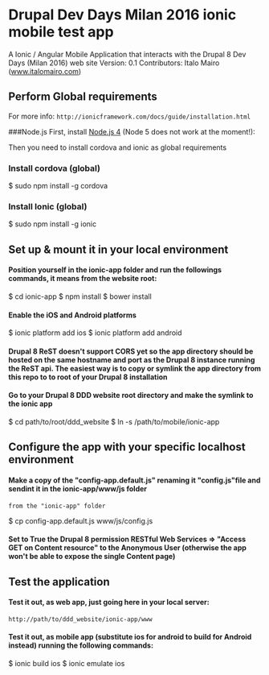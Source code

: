 # Drupal Dev Days Milan 2016 ionic mobile test app
A Ionic / Angular Mobile Application that interacts with the Drupal 8 Dev Days (Milan 2016) web site
Version: 0.1
Contributors: Italo Mairo (www.italomairo.com)

## Perform Global requirements
For more info: `http://ionicframework.com/docs/guide/installation.html`

###Node.js
First, install [Node.js 4](https://nodejs.org/en/) (Node 5 does not work at the moment!): 

Then you need to install cordova and ionic as global requirements 

### Install cordova (global)
$ sudo npm install -g cordova

### Install Ionic (global)
$ sudo npm install -g ionic

## Set up & mount it in your local environment

#### Position yourself in the ionic-app folder and run the followings commands, it means from the website root:

$ cd ionic-app
$ npm install
$ bower install

#### Enable the iOS and Android platforms
$ ionic platform add ios
$ ionic platform add android

#### Drupal 8 ReST doesn't support CORS yet so the app directory should be hosted on the same hostname and port as the Drupal 8 instance running the ReST api. The easiest way is to copy or symlink the app directory from this repo to to root of your Drupal 8 installation
#### Go to your Drupal 8 DDD website root directory and make the symlink to the ionic app
$ cd path/to/root/ddd_website
$ ln -s /path/to/mobile/ionic-app

## Configure the app with your specific localhost environment

#### Make a copy of the "config-app.default.js" renaming it "config.js"file and sendint it in the ionic-app/www/js folder

`from the "ionic-app" folder`

$ cp config-app.default.js www/js/config.js


#### Set to True the Drupal 8 permission RESTful Web Services => "Access GET on Content resource" to the Anonymous User (otherwise the app won't be able to expose the single Content page)

## Test the application

#### Test it out, as web app, just going here in your local server: 

`http://path/to/ddd_website/ionic-app/www`

#### Test it out, as mobile app (substitute ios for android to build for Android instead) running the following commands:
$ ionic build ios
$ ionic emulate ios